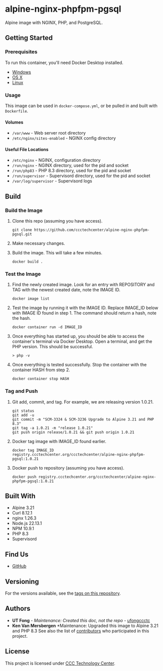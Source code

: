 # alpine-nginx-phpfpm-pgsql

Alpine image with NGINX, PHP, and PostgreSQL.

## Getting Started

### Prerequisites

To run this container, you'll need Docker Desktop installed.

* [Windows](https://docs.docker.com/desktop/setup/install/windows-install/)
* [OS X](https://docs.docker.com/desktop/setup/install/mac-install/)
* [Linux](https://docs.docker.com/desktop/setup/install/linux/)

### Usage

This image can be used in `docker-compose.yml`, or be pulled in and built with `Dockerfile`.

#### Volumes

* `/var/www` - Web server root directory
* `/etc/nginx/sites-enabled` - NGINX config directory

#### Useful File Locations

* `/etc/nginx` - NGINX, configuration directory
* `/run/nginx` - NGINX directory, used for the pid and socket
* `/run/php83` - PHP 8.3 directory, used for the pid and socket
* `/run/supervisor` - Supervisord directory, used for the pid and socket
* `/var/log/supervisor` - Supervisord logs

## Build

### Build the Image

1. Clone this repo (assuming you have access).
   ```
   git clone https://github.com/ccctechcenter/alpine-nginx-phpfpm-pgsql.git
   ```

2. Make necessary changes.

3. Build the image. This will take a few minutes. 
   ```    
   docker build .
   ```
### Test the Image

1. Find the newly created image. Look for an entry with REPOSITORY <none> and TAG <none> with the newest created date, note the IMAGE ID.
   ```
   docker image list
   ```

2. Test the image by running it with the IMAGE ID. Replace IMAGE_ID below with IMAGE ID found in step 1. The command should return a hash, note the hash.
   ```
   docker container run -d IMAGE_ID
   ```

3. Once everything has started up, you should be able to access the container's terminal via Docker Desktop. Open a terminal, and get the PHP version. This should be successful.
   ```
   > php -v
   ```

4. Once everything is tested successfully. Stop the container with the container HASH from step 2.
   ```
   docker container stop HASH
   ```

### Tag and Push

1. Git add, commit, and tag. For example, we are releasing version 1.0.21.
   ```
   git status
   git add -u
   git commit -m "SCM-3324 & SCM-3236 Upgrade to Alpine 3.21 and PHP 8.3"
   git tag -a 1.0.21 -m "release 1.0.21"
   git push origin release/1.0.21 && git push origin 1.0.21
   ```
   
2. Docker tag image with IMAGE_ID found earlier.
   ```
   docker tag IMAGE_ID registry.ccctechcenter.org/ccctechcenter/alpine-nginx-phpfpm-pgsql:1.0.21
   ```
   
3. Docker push to repository (assuming you have access).
   ```
   docker push registry.ccctechcenter.org/ccctechcenter/alpine-nginx-phpfpm-pgsql:1.0.21
   ```

## Built With

* Alpine 3.21
* Curl 8.12.1
* nginx 1.26.3 
* Node.js 22.13.1
* NPM 10.9.1
* PHP 8.3
* Supervisord

## Find Us

* [GitHub](https://github.com/ccctechcenter/alpine-nginx-phpfpm-pgsql)

## Versioning

For the versions available, see the
[tags on this repository](https://github.com/your/repository/tags).

## Authors

* **UT Fong** - *Maintenance: Created this doc, not the repo* - [ufongccctc](https://github.com/ufongccctc)
* **Ken Van Mersbergen** *Maintenance: Upgraded this image to Alpine 3.21 and PHP 8.3
See also the list of [contributors](https://github.com/your/repository/contributors) who
participated in this project.

## License

This project is licensed under [CCC Technology Center](https://ccctechcenter.org/).
